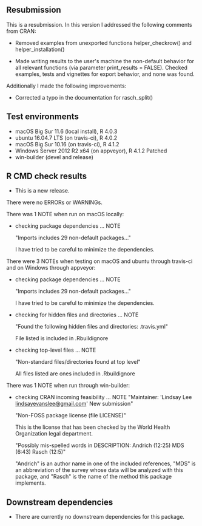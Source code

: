 ## Resubmission

This is a resubmission. In this version I addressed the following comments from CRAN:

* Removed examples from unexported functions helper_checkrow() and helper_installation()

* Made writing results to the user's machine the non-default behavior for all relevant functions (via parameter print_results = FALSE). Checked examples, tests and vignettes for export behavior, and none was found.

Additionally I made the following improvements:

* Corrected a typo in the documentation for rasch_split()


## Test environments
* macOS Big Sur 11.6 (local install), R 4.0.3
* ubuntu 16.04.7 LTS (on travis-ci), R 4.0.2
* macOS Big Sur 10.16 (on travis-ci), R 4.1.2
* Windows Server 2012 R2 x64 (on appveyor), R 4.1.2 Patched
* win-builder (devel and release)

## R CMD check results

* This is a new release.

There were no ERRORs or WARNINGs. 

There was 1 NOTE when run on macOS locally:

* checking package dependencies ... NOTE
  
  "Imports includes 29 non-default packages..."
  
  I have tried to be careful to minimize the dependencies.

There were 3 NOTEs when testing on macOS and ubuntu through travis-ci and on Windows through appveyor:

* checking package dependencies ... NOTE

  "Imports includes 29 non-default packages..."
  
  I have tried to be careful to minimize the dependencies.
  
* checking for hidden files and directories ... NOTE
  
  "Found the following hidden files and directories: .travis.yml" 
  
  File listed is included in .Rbuildignore
  
* checking top-level files ... NOTE

  "Non-standard files/directories found at top level" 
  
  All files listed are ones included in .Rbuildignore
    
There was 1 NOTE when run through win-builder:

* checking CRAN incoming feasibility ... NOTE
  "Maintainer: 'Lindsay Lee <lindsayevanslee@gmail.com>' New submission"
  
  "Non-FOSS package license (file LICENSE)"
  
  This is the license that has been checked by the World Health Organization legal department.
  
  "Possibly mis-spelled words in DESCRIPTION:   Andrich (12:25) MDS (6:43) Rasch (12:5)" 
  
  "Andrich" is an author name in one of the included references,  "MDS" is an abbreviation of the survey whose data will be analyzed with this package, and "Rasch" is the name of the method this package implements. 



## Downstream dependencies 

* There are currently no downstream dependencies for this package.